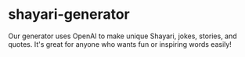 # shayari-generator
Our generator uses OpenAI to make unique Shayari, jokes, stories, and quotes. It's great for anyone who wants fun or inspiring words easily!
